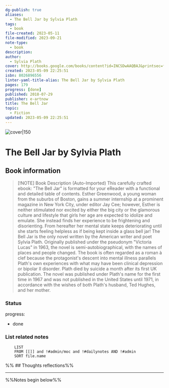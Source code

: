 ```yaml
---
dg-publish: true
aliases:
  - The Bell Jar by Sylvia Plath
tags:
  - book
file-created: 2023-05-11
file-modified: 2023-09-21
note-type:
  - book
description: 
author:
  - Sylvia Plath
cover: http://books.google.com/books/content?id=INCSDwAAQBAJ&printsec=frontcover&img=1&zoom=1&edge=curl&source=gbs_api
created: 2023-05-09 22:25:51
isbn: 8026896556
linter-yaml-title-alias: The Bell Jar by Sylvia Plath
pages: 179
progress: [done]
published: 2018-07-29
publisher: e-artnow
title: The Bell Jar
topic:
  - Fiction
updated: 2023-05-09 22:25:51
---
```


![cover|150](http://books.google.com/books/content?id=INCSDwAAQBAJ&printsec=frontcover&img=1&zoom=1&edge=curl&source=gbs_api)

# The Bell Jar by Sylvia Plath

## Book information

> [!NOTE] Book Description (Auto-Imported)
> This carefully crafted ebook: "The Bell Jar" is formatted for your eReader with a functional and detailed table of contents. Esther Greenwood, a young woman from the suburbs of Boston, gains a summer internship at a prominent magazine in New York City, under editor Jay Cee; however, Esther is neither stimulated nor excited by either the big city or the glamorous culture and lifestyle that girls her age are expected to idolize and emulate. She instead finds her experience to be frightening and disorienting. From hereafter her mental state keeps deteriorating until she starts feeling helpless as if being kept inside a glass bell jar! The Bell Jar is the only novel written by the American writer and poet Sylvia Plath. Originally published under the pseudonym "Victoria Lucas" in 1963, the novel is semi-autobiographical, with the names of places and people changed. The book is often regarded as a roman à clef because the protagonist's descent into mental illness parallels Plath's own experiences with what may have been clinical depression or bipolar II disorder. Plath died by suicide a month after its first UK publication. The novel was published under Plath's name for the first time in 1967 and was not published in the United States until 1971, in accordance with the wishes of both Plath's husband, Ted Hughes, and her mother.

### Status

progress:
  - done

### List related notes

```dataview
	LIST
	FROM [[]] and !#admin/moc and !#dailynotes AND !#admin
	SORT file.name
```

%% ## Thoughts reflections%%

---
%%Notes begin below%%
